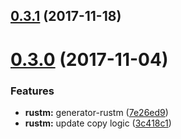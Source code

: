 <a name="0.3.1"></a>
## [0.3.1](https://github.com/pandawing/rust-module-boilerplate/compare/v0.3.0...v0.3.1) (2017-11-18)



<a name="0.3.0"></a>
# [0.3.0](https://github.com/pandawing/rust-module-boilerplate/compare/v0.2.0...v0.3.0) (2017-11-04)


### Features

* **rustm:** generator-rustm ([7e26ed9](https://github.com/pandawing/rust-module-boilerplate/commit/7e26ed9))
* **rustm:** update copy logic ([3c418c1](https://github.com/pandawing/rust-module-boilerplate/commit/3c418c1))
